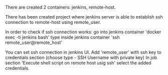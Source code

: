 There are created 2 containers: jenkins, remote-host.

There has been created project where jenkins server is able to establish ssh connection to remote-host using remote_user.

In order to check if ssh connection works: go into jenkins container 'docker exec -ti jenkins bash' type inside jenkins container 'ssh remote_user@remote_host'

You can set ssh connection in jenkins UI.
Add 'remote_user' with ssh key to credentials section (choose type - SSH Username with private key)
In job section 'Execute shell script on remote host usig ssh' select the added credentials.
